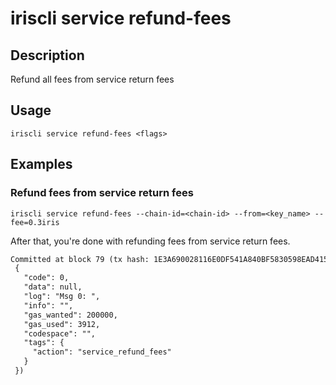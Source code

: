 # iriscli service refund-fees 

## Description

Refund all fees from service return fees

## Usage

```
iriscli service refund-fees <flags>
```

## Examples

### Refund fees from service return fees 

```shell
iriscli service refund-fees --chain-id=<chain-id> --from=<key_name> --fee=0.3iris
```

After that, you're done with refunding fees from service return fees.

```txt
Committed at block 79 (tx hash: 1E3A690028116E0DF541A840BF5830598EAD4154F4374B2A4042911C27D68C64, response:
 {
   "code": 0,
   "data": null,
   "log": "Msg 0: ",
   "info": "",
   "gas_wanted": 200000,
   "gas_used": 3912,
   "codespace": "",
   "tags": {
     "action": "service_refund_fees"
   }
 })
```

